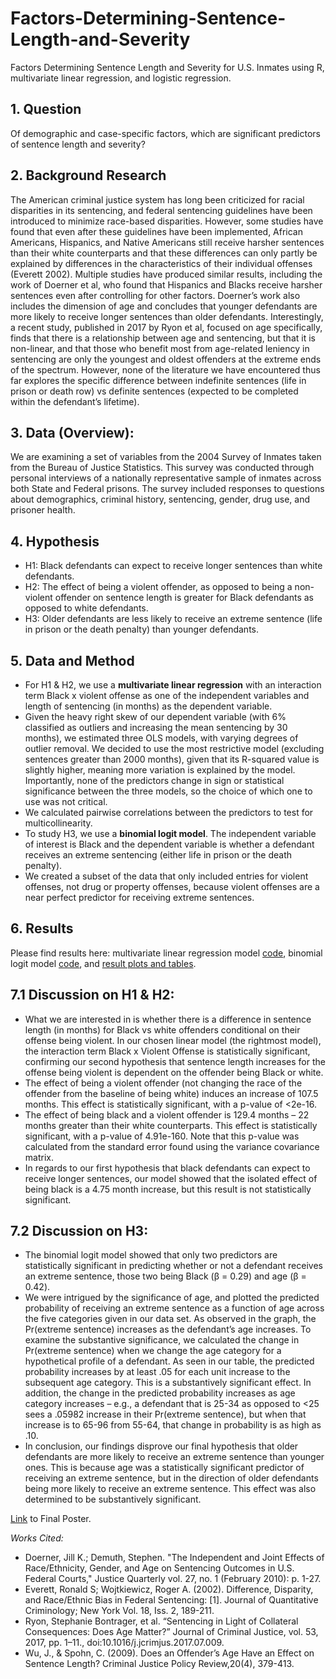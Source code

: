 # Factors-Determining-Sentence-Length-and-Severity
Factors Determining Sentence Length and Severity for U.S. Inmates using R, multivariate linear regression, and logistic regression.

## 1. Question
Of demographic and case-specific factors, which are significant predictors of sentence length and severity?

## 2. Background Research
The American criminal justice system has long been criticized for racial disparities in its sentencing, and federal sentencing guidelines have been introduced to minimize race-based disparities. However, some studies have found that even after these guidelines have been implemented, African Americans, Hispanics, and Native Americans still receive harsher sentences than their white counterparts and that these differences can only partly be explained by differences in the characteristics of their individual offenses (Everett 2002). Multiple studies have produced similar results, including the work of Doerner et al, who found that Hispanics and Blacks receive harsher sentences even after controlling for other factors. Doerner’s work also includes the dimension of age and concludes that younger defendants are more likely to receive longer sentences than older defendants. Interestingly, a recent study, published in 2017 by Ryon et al, focused on age specifically, finds that there is a relationship between age and sentencing, but that it is non-linear, and that those who benefit most from age-related leniency in sentencing are only the youngest and oldest offenders at the extreme ends of the spectrum. However, none of the literature we have encountered thus far explores the specific difference between indefinite sentences (life in prison or death row) vs definite sentences (expected to be completed within the defendant’s lifetime).

## 3. Data (Overview):
We are examining a set of variables from the 2004 Survey of Inmates taken from the Bureau of Justice Statistics. This survey was conducted through personal interviews of a nationally representative sample of inmates across both State and Federal prisons. The survey included responses to questions about demographics, criminal history, sentencing, gender, drug use, and prisoner health. 

## 4. Hypothesis
* H1: Black defendants can expect to receive longer sentences than white defendants.
* H2: The effect of being a violent offender, as opposed to being a non-violent offender on sentence length is greater for Black defendants as opposed to white defendants.
* H3: Older defendants are less likely to receive an extreme sentence (life in prison or the death penalty) than younger defendants. 

## 5. Data and Method
- For H1 & H2, we use a **multivariate linear regression** with an interaction term Black x violent offense as one of the independent variables and length of sentencing (in months) as the dependent variable.
-   Given the heavy right skew of our dependent variable (with 6% classified as outliers and increasing the mean sentencing by 30 months), we estimated three OLS models, with varying degrees of outlier removal. We decided to use the most restrictive model (excluding sentences greater than 2000 months), given that its R-squared value is slightly higher, meaning more variation is explained by the model. Importantly, none of the predictors change in sign or statistical significance between the three models, so the choice of which one to use was not critical.
-   We calculated pairwise correlations between the predictors to test for multicollinearity.
- To study H3, we use a **binomial logit model**. The independent variable of interest is Black and the dependent variable is whether a defendant receives an extreme sentencing (either life in prison or the death penalty). 
-   We created a subset of the data that only included entries for violent offenses, not drug or property offenses, because violent offenses are a near perfect predictor for receiving extreme sentences. 

## 6. Results
Please find results here: multivariate linear regression model [code](https://github.com/soominkim231/Factors-Determining-Sentence-Length-and-Severity/blob/main/Final_LinearModel_Submission.rmd), binomial logit model [code](https://github.com/soominkim231/Factors-Determining-Sentence-Length-and-Severity/blob/main/Final_LogitModel_Submission.rmd), and [result plots and tables](https://github.com/soominkim231/Factors-Determining-Sentence-Length-and-Severity/tree/main/plots).

## 7.1 Discussion on H1 & H2:
- What we are interested in is whether there is a difference in sentence length (in months) for Black vs white offenders conditional on their offense being violent. In our chosen linear model (the rightmost model), the interaction term Black x Violent Offense is statistically significant, confirming our second hypothesis that sentence length increases for the offense being violent is dependent on the offender being Black or white.
- The effect of being a violent offender (not changing the race of the offender from the baseline of being white) induces an increase of 107.5 months. This effect is statistically significant, with a p-value of <2e-16.
- The effect of being black and a violent offender is 129.4 months – 22 months greater than their white counterparts. This effect is statistically significant, with a p-value of 4.91e-160. Note that this p-value was calculated from the standard error found using the variance covariance matrix.
- In regards to our first hypothesis that black defendants can expect to receive longer sentences, our model showed that the isolated effect of being black is a 4.75 month increase, but this result is not statistically significant.

## 7.2 Discussion on H3:
- The binomial logit model showed that only two predictors are statistically significant in predicting whether or not a defendant receives an extreme sentence, those two being Black (β = 0.29) and age (β = 0.42).
- We were intrigued by the significance of age, and plotted the predicted probability of receiving an extreme sentence as a function of age across the five categories given in our data set. As observed in the graph, the Pr(extreme sentence) increases as the defendant’s age increases. To examine the substantive significance, we calculated the change in Pr(extreme sentence) when we change the age category for a hypothetical profile of a defendant. As seen in our table, the predicted probability increases by at least .05 for each unit increase to the subsequent age category. This is a substantively significant effect. In addition, the change in the predicted probability increases as age category increases – e.g., a defendant that is 25-34 as opposed to <25 sees a .05982 increase in their Pr(extreme sentence), but when that increase is to 65-96 from 55-64, that change in probability is as high as .10.
- In conclusion, our findings disprove our final hypothesis that older defendants are more likely to receive an extreme sentence than younger ones. This is because age was a statistically significant predictor of receiving an extreme sentence, but in the direction of older defendants being more likely to receive an extreme sentence. This effect was also determined to be substantively significant.

[Link](https://github.com/soominkim231/Factors-Determining-Sentence-Length-and-Severity/blob/main/GOV19_Poster.pdf) to Final Poster.

*Works Cited:*
- Doerner, Jill K.; Demuth, Stephen. "The Independent and Joint Effects of Race/Ethnicity, Gender, and Age on Sentencing Outcomes in U.S. Federal Courts," Justice Quarterly vol. 27, no. 1 (February 2010): p. 1-27. 
- Everett, Ronald S; Wojtkiewicz, Roger A. (2002). Difference, Disparity, and Race/Ethnic Bias in Federal Sentencing: [1]. Journal of Quantitative Criminology; New York Vol. 18, Iss. 2, 189-211.
- Ryon, Stephanie Bontrager, et al. “Sentencing in Light of Collateral Consequences: Does Age Matter?” Journal of Criminal Justice, vol. 53, 2017, pp. 1–11., doi:10.1016/j.jcrimjus.2017.07.009.
- Wu, J., & Spohn, C. (2009). Does an Offender’s Age Have an Effect on Sentence Length? Criminal Justice Policy Review,20(4), 379-413.
